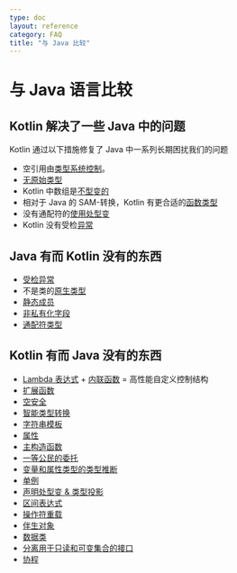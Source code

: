 ```yaml
---
type: doc
layout: reference
category: FAQ
title: "与 Java 比较"
---
```


# 与 Java 语言比较

## Kotlin 解决了一些 Java 中的问题

Kotlin 通过以下措施修复了 Java 中一系列长期困扰我们的问题

* 空引用由[类型系统控制](null-safety.html)。
* [无原始类型](java-interop.html)
* Kotlin 中数组是[不型变的](basic-types.html#数组)
* 相对于 Java 的 SAM-转换，Kotlin 有更合适的[函数类型](lambdas.html#函数类型)
* 没有通配符的[使用处型变](generics.html#使用处型变类型投影)
* Kotlin 没有受检[异常](exceptions.html)

## Java 有而 Kotlin 没有的东西

* [受检异常](exceptions.html)
* 不是类的[原生类型](basic-types.html) 
* [静态成员](classes.html)
* [非私有化字段](properties.html)
* [通配符类型](generics.html)

## Kotlin 有而 Java 没有的东西

* [Lambda 表达式](lambdas.html) + [内联函数](inline-functions.html) = 高性能自定义控制结构
* [扩展函数](extensions.html)
* [空安全](null-safety.html)
* [智能类型转换](typecasts.html)
* [字符串模板](basic-types.html#字符串)
* [属性](properties.html)
* [主构造函数](classes.html)
* [一等公民的委托](delegation.html)
* [变量和属性类型的类型推断](basic-types.html)
* [单例](object-declarations.html)
* [声明处型变 & 类型投影](generics.html)
* [区间表达式](ranges.html)
* [操作符重载](operator-overloading.html)
* [伴生对象](classes.html#伴生对象)
* [数据类](data-classes.html)
* [分离用于只读和可变集合的接口](collections.html)
* [协程](coroutines.html)